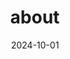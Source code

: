 ---
# Leave the homepage title empty to use the site title
title: "about"
date: 2024-10-01
type: landing
draft: false

first_name: ChaeHyeon
last_name: Kim

sections:

  - block: about.biography
    id: about
    content:
      title: ''
      username: admin

  - block: markdown
    content:
        title: bio
        text: |- 
          <span class="justified-text">
          안녕하세요. 본질에 집중하는 백엔드 개발자 김채현입니다.<br><br>현재 전북대학교 컴퓨터공학부에 재학 중입니다. 다양한 프로젝트와 학습을 통해 새로운 기술을 두려워하지 않고, 본질에 충실한 개발을 통해 가치 있는 솔루션을 만들어가는 것이 제 목표입니다. 잔잔하지만 깊이 있는 물처럼, 차분하면서도 깊이 있는 지식과 경험을 바탕으로 실질적인 가치를 더할 수 있는 개발자가 되겠습니다. </span>
      
  - block: interesting
    content:
      title: '채현’s CODING Interests'
      items:
        - name: |
            알고리즘
            (Algorithm)
          description: |
            전북대학교 컴퓨터인공지능학부 알고리즘 동아리 ALPS 소속으로 백준 사이트에서 **알고리즘 학습 진행**.
          icon: code-branch
          icon_pack: fas
        - name: |
            spring 프레임워크
            (Spring Framework)
          description: |
            인프런 사이트 인강을 통해 **spring 프레임워크 기초**를 학습 중.
          icon: seedling
          icon_pack: fas
        - name: |
            클라우드 컴퓨팅 
            (Cloud Computing)
          description: |
            인프라 관리 및 서비스 배포 등 클라우드 컴퓨팅에 관한 지식을 탐구 중. **aws 관련 자격증 취득 공부**를 목표로 함.
          icon: calculator
          icon_pack: fas
        - name: |
            데이터 아키텍쳐 설계
            (Data Architecture)
          description: |
            추후 진행할 전북대학교 맛집 프로젝트의 데이터 아키텍쳐 설계를 목표로 함. 목표를 달성하기 위한 첫 걸음으로 현재 **sqld 자격증 공부** 진행 중.
          icon: chart-line
          icon_pack: fas
        - name: |
            개발
            (Development)
          description: |
            Full-Stack 기반의 응용 어플리케이션 개발. 현재 **전북대학교 맛집 웹앱 프로젝트**를 계획 중.
          icon: laptop
          icon_pack: fas
        - name: |
            영어회화
            (English conversation)
          description: |
            개발자의 덕목인 영어를 자유롭게 구사하기 위해 **회화 공부** 진행.
          icon: globe
          icon_pack: fas
    design:
      columns: 2
      
  - block: techstack
    content:
      title: 'Tech Stack'
      items:
        - name: Backend
          items:
            - name: Kotlin
            - name: Java
            - name: Spring Boot
            - name: Spring
            - name: Gradle
        - name: DevOps
          items:
            - name: AWS - EC2
            - name: MySQL
            - name: Markdown
        - name: Frontend
          items:
            - name: HTML
            - name: CSS
            - name: JS
        - name: Tools & Collaboration
          items:
            - name: Git
            - name: Jira
            - name: Slack
            - name: VS Code
            - name: Intellij
            - name: Pycharm
            - name: Eclipse
            - name: Android Studio
    design:
      columns: 2

---